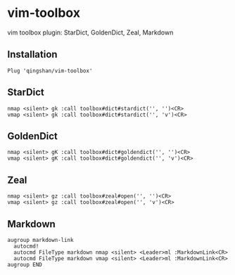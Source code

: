 # vim-toolbox

vim toolbox plugin: StarDict, GoldenDict, Zeal, Markdown

## Installation

```vim
Plug 'qingshan/vim-toolbox'
```

## StarDict

```vim
nmap <silent> gk :call toolbox#dict#stardict('', '')<CR>
vmap <silent> gk :call toolbox#dict#stardict('', 'v')<CR>
```

## GoldenDict

```vim
nmap <silent> gK :call toolbox#dict#goldendict('', '')<CR>
vmap <silent> gK :call toolbox#dict#goldendict('', 'v')<CR>
```

## Zeal

```vim
nmap <silent> gz :call toolbox#zeal#open('', '')<CR>
vmap <silent> gz :call toolbox#zeal#open('', 'v')<CR>
```

## Markdown

```vim
augroup markdown-link
  autocmd!
  autocmd FileType markdown nmap <silent> <Leader>ml :MarkdownLink<CR>
  autocmd FileType markdown vmap <silent> <Leader>ml :MarkdownLink<CR>
augroup END
```
